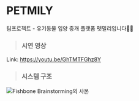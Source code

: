 # PETMILY
팀프로젝트 - 유기동물 입양 중개 플랫폼 펫밀리입니다🐶🐱   

> ### 시연 영상   
Link: https://youtu.be/GhTMTFGhz8Y  

      
> ### 시스템 구조
![Fishbone Brainstorming의 사본](https://github.com/zoneiiiii/petmilyFE/assets/128220837/bfc4088f-1ef3-40f2-a63d-71da65548420)

